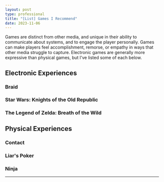 ```yaml
---
layout: post
type: professional
title: "[List] Games I Recommend"
date: 2023-11-06
---
```


Games are distinct from other media, and unique in their ability to communicate about systems, and to engage the player personally. Games can make players feel accomplishment, remorse, or empathy in ways that other media struggle to capture. Electronic games are generally more expressive than physical games, but I've listed some of each below.

## Electronic Experiences

### Braid

### Star Wars: Knights of the Old Republic

### The Legend of Zelda: Breath of the Wild


## Physical Experiences

### Contact

### Liar's Poker

### Ninja

---
